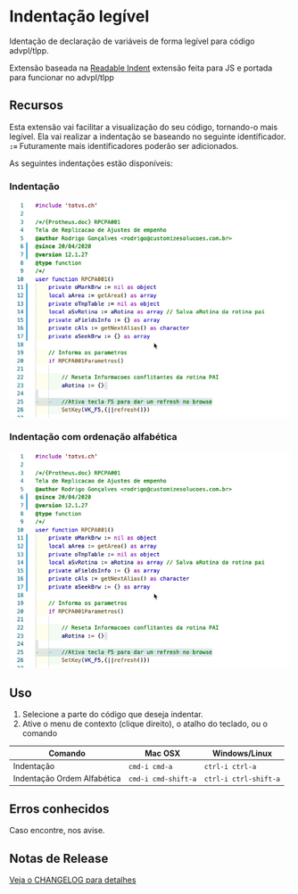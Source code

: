 <!-- [![Commitizen friendly](https://img.shields.io/badge/commitizen-friendly-brightgreen.svg)](http://commitizen.github.io/cz-cli/) -->

# Indentação legível

Identação de declaração de variáveis de forma legível para código advpl/tlpp.

Extensão baseada na [Readable Indent](https://marketplace.visualstudio.com/items?itemName=cnojima.readable-indent) extensão feita para JS e portada para funcionar no advpl/tlpp

## Recursos

Esta extensão vai facilitar a visualização do seu código, tornando-o mais legível. Ela vai realizar a indentação se baseando no seguinte identificador. **`:=`** Futuramente mais identificadores poderão ser adicionados.

As seguintes indentações estão disponíveis:

### Indentação
![left-justified](docs/indent.gif)

### Indentação com ordenação alfabética
![left-justified](docs/indent.gif)

## Uso
1. Selecione a parte do código que deseja indentar.
2. Ative o menu de contexto (clique direito), o atalho do teclado, ou o comando

| Comando                      	| Mac OSX             	| Windows/Linux         	|
|------------------------------	|---------------------	|-----------------------	|
| Indentação                    | `cmd-i cmd-a`       	| `ctrl-i ctrl-a`       	|
| Indentação Ordem Alfabética  	| `cmd-i cmd-shift-a` 	| `ctrl-i ctrl-shift-a` 	|

## Erros conhecidos

Caso encontre, nos avise.

## Notas de Release

[Veja o CHANGELOG para detalhes](./CHANGELOG.md)